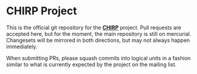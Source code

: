 # CHIRP Project

This is the official git repository for the
__[CHIRP](https://chirp.danplanet.com)__ project. Pull requests are accepted
here, but for the moment, the main repository is still on mercurial.
Changesets will be mirrored in both directions, but may not always happen
immediately.

When submitting PRs, please squash commits into logical units in a fashion
similar to what is currently expected by the project on the mailing list.
